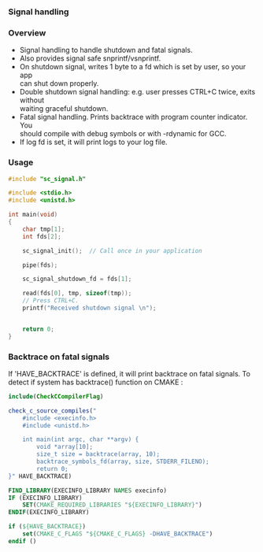 ### Signal handling

### Overview

- Signal handling to handle shutdown and fatal signals.
- Also provides signal safe snprintf/vsnprintf.
- On shutdown signal, writes 1 byte to a fd which is set by user, so your app   
  can shut down properly. 
- Double shutdown signal handling: e.g. user presses CTRL+C twice, exits without  
  waiting graceful shutdown.
- Fatal signal handling. Prints backtrace with program counter indicator. You   
  should compile with debug symbols or with -rdynamic for GCC.
- If log fd is set, it will print logs to your log file.


### Usage


```c
#include "sc_signal.h"

#include <stdio.h>
#include <unistd.h>

int main(void)
{
    char tmp[1];
    int fds[2];

    sc_signal_init();  // Call once in your application

    pipe(fds);

    sc_signal_shutdown_fd = fds[1];

    read(fds[0], tmp, sizeof(tmp));
    // Press CTRL+C.
    printf("Received shutdown signal \n");


    return 0;
}
```

### Backtrace on fatal signals

If 'HAVE_BACKTRACE' is defined, it will print backtrace on fatal signals. To  
detect if system has backtrace() function on CMAKE : 

```cmake
include(CheckCCompilerFlag)

check_c_source_compiles("
    #include <execinfo.h>
    #include <unistd.h>

    int main(int argc, char **argv) {
        void *array[10];
        size_t size = backtrace(array, 10);
        backtrace_symbols_fd(array, size, STDERR_FILENO);
        return 0;
}" HAVE_BACKTRACE)

FIND_LIBRARY(EXECINFO_LIBRARY NAMES execinfo)
IF (EXECINFO_LIBRARY)
    SET(CMAKE_REQUIRED_LIBRARIES "${EXECINFO_LIBRARY}")
ENDIF(EXECINFO_LIBRARY)

if (${HAVE_BACKTRACE})
    set(CMAKE_C_FLAGS "${CMAKE_C_FLAGS} -DHAVE_BACKTRACE")
endif ()

```
